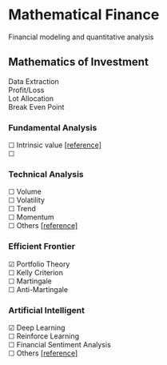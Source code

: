 # Mathematical Finance
 Financial modeling and quantitative analysis 

## Mathematics of Investment
Data Extraction  
Profit/Loss  
Lot Allocation  
Break Even Point  

### Fundamental Analysis
☐ Intrinsic value [[reference]](https://github.com/JamesPNacino/Fundamental-Stock-Analysis-Intrinsic-Value)  
☐ 

### Technical Analysis

☐ Volume  
☐ Volatility  
☐ Trend  
☐ Momentum  
☐ Others [[reference]](https://github.com/bukosabino/ta)

### Efficient Frontier
☑ Portfolio Theory  
☐ Kelly Criterion  
☐ Martingale  
☐ Anti-Martingale  

### Artificial Intelligent
☑ Deep Learning  
☐ Reinforce Learning  
☐ Financial Sentiment Analysis  
☐ Others [[reference]](https://github.com/firmai/financial-machine-learning)